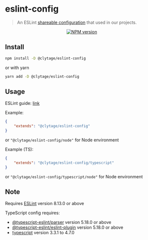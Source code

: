 # eslint-config
> An ESLint [shareable configuration](http://eslint.org/docs/developer-guide/shareable-configs.html) that used in our projects.

<div align="center">
<a href="https://www.npmjs.com/package/@clytage/eslint-config"><img src="https://img.shields.io/npm/v/@clytage/eslint-config?maxAge=3600" alt="NPM version" ><a/>
</div>

## Install

```bash
npm install -D @clytage/eslint-config
```
or with yarn
```bash
yarn add -D @clytage/eslint-config
```

## Usage

ESLint guide: [link](https://eslint.org/docs/user-guide/configuring#using-a-shareable-configuration-package)

Example:
```json
{
    "extends": "@clytage/eslint-config"
}
```
or `"@clytage/eslint-config/node"` for Node environment


Example (TS):
```json
{
    "extends": "@clytage/eslint-config/typescript"
}
```
or `"@clytage/eslint-config/typescript/node"` for Node environment

## Note

Requires [ESLint](https://npmjs.com/package/eslint) version 8.13.0 or above

TypeScript config requires:
 * [@typescript-eslint/parser](https://npmjs.com/package/@typescript-eslint/parser) version 5.18.0 or above
 * [@typescript-eslint/eslint-plugin](https://npmjs.com/package/@typescript-eslint/eslint-plugin) version 5.18.0 or above
 * [typescript](https://npmjs.com/package/typescript) version 3.3.1 to 4.7.0
